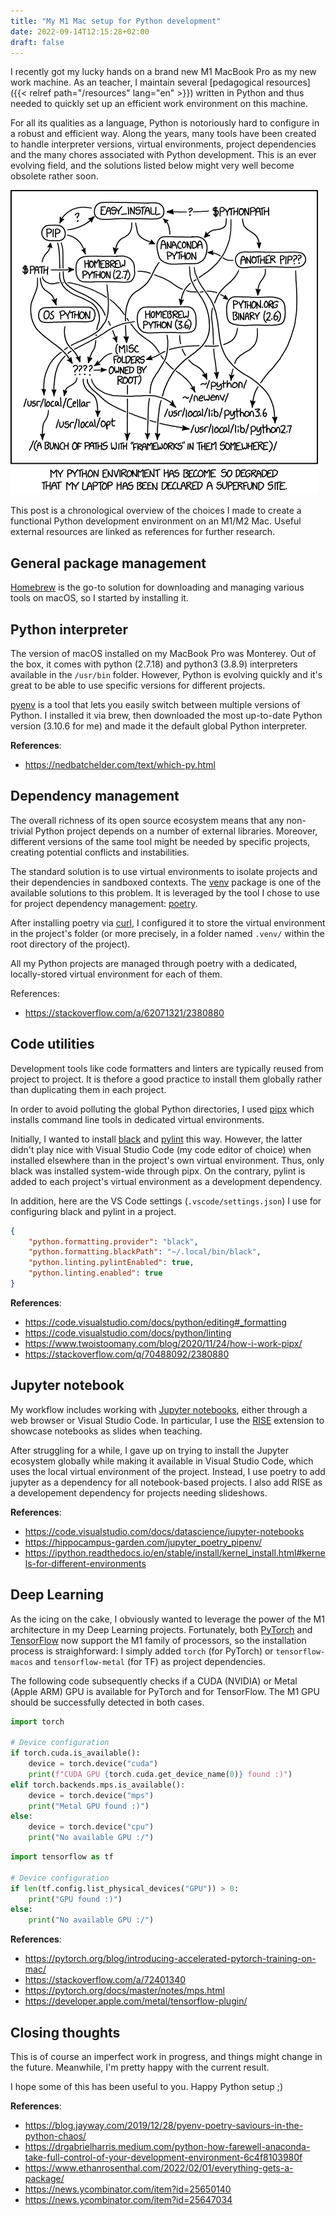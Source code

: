 ```yaml
---
title: "My M1 Mac setup for Python development"
date: 2022-09-14T12:15:28+02:00
draft: false
---
```


I recently got my lucky hands on a brand new M1 MacBook Pro as my new work machine. As an teacher, I maintain several [pedagogical resources]({{< relref path="/resources" lang="en" >}}) written in Python and thus needed to quickly set up an efficient work environment on this machine.

For all its qualities as a language, Python is notoriously hard to configure in a robust and efficient way. Along the years, many tools have been created to handle interpreter versions, virtual environments, project dependencies and the many chores associated with Python development. This is an ever evolving field, and the solutions listed below might very well become obsolete rather soon.

[![There's an xkcd for that, too!](images/python_environment.png)](https://xkcd.com/1987/)

This post is a chronological overview of the choices I made to create a functional Python development environment on an M1/M2 Mac. Useful external resources are linked as references for further research.

## General package management

[Homebrew](https://brew.sh) is the go-to solution for downloading and managing various tools on macOS, so I started by installing it.

## Python interpreter

The version of macOS installed on my MacBook Pro was Monterey. Out of the box, it comes with python (2.7.18) and python3 (3.8.9) interpreters available in the `/usr/bin` folder. However, Python is evolving quickly and it's great to be able to use specific versions for different projects.

[pyenv](https://github.com/pyenv/pyenv) is a tool that lets you easily switch between multiple versions of Python. I installed it via brew, then downloaded the most up-to-date Python version (3.10.6 for me) and made it the default global Python interpreter.

**References**:

- <https://nedbatchelder.com/text/which-py.html>

## Dependency management

The overall richness of its open source ecosystem means that any non-trivial Python project depends on a number of external libraries. Moreover, different versions of the same tool might be needed by specific projects, creating potential conflicts and instabilities.

The standard solution is to use virtual environments to isolate projects and their dependencies in sandboxed contexts. The [venv](https://docs.python.org/3/library/venv.html) package is one of the available solutions to this problem. It is leveraged by the tool I chose to use for project dependency management: [poetry](https://python-poetry.org/).

After installing poetry via [curl](https://curl.se/), I configured it to store the virtual environment in the project's folder (or more precisely, in a folder named `.venv/` within the root directory of the project).

All my Python projects are managed through poetry with a dedicated, locally-stored virtual environment for each of them.

References:

- <https://stackoverflow.com/a/62071321/2380880>

## Code utilities

Development tools like code formatters and linters are typically reused from project to project. It is thefore a good practice to install them globally rather than duplicating them in each project.

In order to avoid polluting the global Python directories, I used [pipx](https://github.com/pypa/pipx) which installs command line tools in dedicated virtual environments.

Initially, I wanted to install [black](https://github.com/psf/black) and [pylint](https://github.com/PyCQA/pylint) this way. However, the latter didn't play nice with Visual Studio Code (my code editor of choice) when installed elsewhere than in the project's own virtual environment. Thus, only black was installed system-wide through pipx. On the contrary, pylint is added to each project's virtual environment as a development dependency.

In addition, here are the VS Code settings (`.vscode/settings.json`) I use for configuring black and pylint in a project.

```json
{
    "python.formatting.provider": "black",
    "python.formatting.blackPath": "~/.local/bin/black",
    "python.linting.pylintEnabled": true,
    "python.linting.enabled": true
}
```

**References**:

- <https://code.visualstudio.com/docs/python/editing#_formatting>
- <https://code.visualstudio.com/docs/python/linting>
- <https://www.twoistoomany.com/blog/2020/11/24/how-i-work-pipx/>
- <https://stackoverflow.com/q/70488092/2380880>

## Jupyter notebook

My workflow includes working with [Jupyter notebooks](https://github.com/jupyter/notebook), either through a web browser or Visual Studio Code. In particular, I use the [RISE](https://rise.readthedocs.io) extension to showcase notebooks as slides when teaching.

After struggling for a while, I gave up on trying to install the Jupyter ecosystem globally while making it available in Visual Studio Code, which uses the local virtual environment of the project. Instead, I use poetry to add jupyter as a dependency for all notebook-based projects. I also add RISE as a developement dependency for projects needing slideshows.

**References**:

- <https://code.visualstudio.com/docs/datascience/jupyter-notebooks>
- <https://hippocampus-garden.com/jupyter_poetry_pipenv/>
- <https://ipython.readthedocs.io/en/stable/install/kernel_install.html#kernels-for-different-environments>

## Deep Learning

As the icing on the cake, I obviously wanted to leverage the power of the M1 architecture in my Deep Learning projects. Fortunately, both [PyTorch](https://pytorch.org/) and [TensorFlow](https://www.tensorflow.org/) now support the M1 family of processors, so the installation process is straighforward: I simply added `torch` (for PyTorch) or `tensorflow-macos` and `tensorflow-metal` (for TF) as project dependencies.

The following code subsequently checks if a CUDA (NVIDIA) or Metal (Apple ARM) GPU is available for PyTorch and for TensorFlow. The M1 GPU should be successfully detected in both cases.

```python
import torch

# Device configuration
if torch.cuda.is_available():
    device = torch.device("cuda")
    print(f"CUDA GPU {torch.cuda.get_device_name(0)} found :)")
elif torch.backends.mps.is_available():
    device = torch.device("mps")
    print("Metal GPU found :)")
else:
    device = torch.device("cpu")
    print("No available GPU :/")
```

```python
import tensorflow as tf

# Device configuration
if len(tf.config.list_physical_devices("GPU")) > 0:
    print("GPU found :)")
else:
    print("No available GPU :/")
```

**References**:

- <https://pytorch.org/blog/introducing-accelerated-pytorch-training-on-mac/>
- <https://stackoverflow.com/a/72401340>
- <https://pytorch.org/docs/master/notes/mps.html>
- <https://developer.apple.com/metal/tensorflow-plugin/>

## Closing thoughts

This is of course an imperfect work in progress, and things might change in the future. Meanwhile, I'm pretty happy with the current result.

I hope some of this has been useful to you. Happy Python setup ;)

**References**:

- <https://blog.jayway.com/2019/12/28/pyenv-poetry-saviours-in-the-python-chaos/>
- <https://drgabrielharris.medium.com/python-how-farewell-anaconda-take-full-control-of-your-development-environment-6c4f8103980f>
- <https://www.ethanrosenthal.com/2022/02/01/everything-gets-a-package/>
- <https://news.ycombinator.com/item?id=25650140>
- <https://news.ycombinator.com/item?id=25647034>
